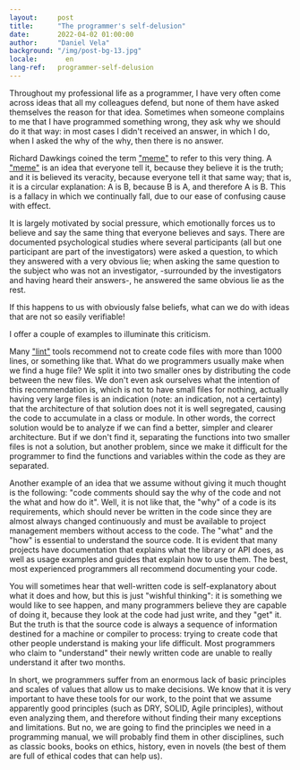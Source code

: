 ```yaml
---
layout:     post
title:      "The programmer's self-delusion"
date:       2022-04-02 01:00:00
author:     "Daniel Vela"
background: "/img/post-bg-13.jpg"
locale:       en
lang-ref:   programmer-self-delusion
---
```


Throughout my professional life as a programmer, I have very often come across ideas that all my colleagues defend, but none of them have asked themselves the reason for that idea. Sometimes when someone complains to me that I have programmed something wrong, they ask why we should do it that way: in most cases I didn't received an answer, in which I do, when I asked the why of the why, then there is no answer.

Richard Dawkings coined the term ["meme"](https://en.wikipedia.org/wiki/Meme) to refer to this very thing. A ["meme"](https://en.wikipedia.org/wiki/Meme) is an idea that everyone tell it, because they believe it is the truth; and it is believed its veracity, because everyone tell it that same way; that is, it is a circular explanation: A is B, because B is A, and therefore A is B. This is a fallacy in which we continually fall, due to our ease of confusing cause with effect.

It is largely motivated by social pressure, which emotionally forces us to believe and say the same thing
that everyone believes and says. There are documented psychological studies where several participants (all but one participant are part of the investigators) were asked a question, to which they answered with a very obvious lie; when asking the same question to the subject who was not an investigator, -surrounded by the investigators and having heard their answers-, he answered the same obvious lie as the rest.

If this happens to us with obviously false beliefs, what can we do with ideas that are not so easily verifiable!

I offer a couple of examples to illuminate this criticism.

Many ["lint"](https://en.wikipedia.org/wiki/Lint) tools recommend not to create code files with more than 1000 lines, or something like that. What do we programmers usually make when we find a huge file? We split it into two smaller ones by distributing the code between the new files. We don't even ask ourselves what the intention of this recommendation is, which is not to have small files for nothing, actually having very large files is an indication (note: an indication, not a certainty) that the architecture of that solution does not it is well segregated, causing the code to accumulate in a class or module. In other words, the correct solution would be to analyze if we can find a better, simpler and clearer architecture. But if we don't find it, separating the functions into two smaller files is not a solution, but another problem, since we make it difficult for the programmer to find the functions and variables within the code as they are separated.

Another example of an idea that we assume without giving it much thought is the following: "code comments should say the why of the code and not the what and how do it". Well, it is not like that, the "why" of a code is its requirements, which should never be written in the code since they are almost always changed continuously and must be available to project management members without access to the code. The "what" and the "how" is essential to understand the source code. It is evident that many projects have documentation that explains what the library or API does, as well as usage examples and guides that explain how to use them. The best, most experienced programmers all recommend documenting your code.

You will sometimes hear that well-written code is self-explanatory about what it does and how, but this is just "wishful thinking": it is something we would like to see happen, and many programmers believe they are capable of doing it, because they look at the code had just write, and they "get" it. But the truth is that the source code is always a sequence of information destined for a machine or compiler to process: trying to create code that other people understand is making your life difficult. Most programmers who claim to "understand" their newly written code are unable to really understand it after two months.

In short, we programmers suffer from an enormous lack of basic principles and scales of values ​​that allow us to make decisions. We know that it is very important to have these tools for our work, to the point that we assume apparently good principles (such as DRY, SOLID, Agile principles), without even analyzing them, and therefore without finding their many exceptions and limitations. But no, we are going to find the principles we need in a programming manual, we will probably find them in other disciplines, such as classic books, books on ethics, history, even in novels (the best of them are full of ethical codes that can help us).